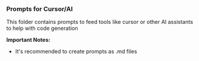 ### Prompts for Cursor/AI

This folder contains prompts to feed tools like cursor or other AI assistants to help with code generation

**Important Notes:**

- It's recommended to create prompts as .md files
